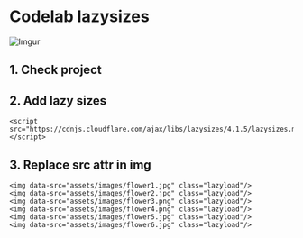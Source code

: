 # Codelab lazysizes

![Imgur](https://i.imgur.com/Fzpm4xr.png)

## 1. Check project

## 2. Add lazy sizes

```
<script src="https://cdnjs.cloudflare.com/ajax/libs/lazysizes/4.1.5/lazysizes.min.js"></script>
```

## 3. Replace src attr in img

```
<img data-src="assets/images/flower1.jpg" class="lazyload"/>
<img data-src="assets/images/flower2.jpg" class="lazyload"/>
<img data-src="assets/images/flower3.png" class="lazyload"/>
<img data-src="assets/images/flower4.png" class="lazyload"/>
<img data-src="assets/images/flower5.jpg" class="lazyload"/>
<img data-src="assets/images/flower6.jpg" class="lazyload"/>
```